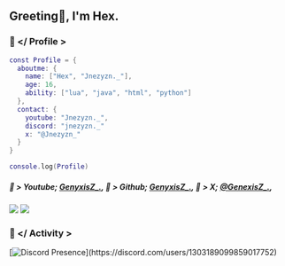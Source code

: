 ## Greeting👋, I'm Hex.

### 🥕 </ Profile >
```lua
const Profile = {
  aboutme: {
    name: ["Hex", "Jnezyzn._"],
    age: 16,
    ability: ["lua", "java", "html", "python"] 
  },
  contact: {
    youtube: "Jnezyzn._",
    discord: "jnezyzn._"
    x: "@Jnezyzn_"
  }
}

console.log(Profile)
```
##### 🥕 > Youtube; <a href="https://www.youtube.com/@Genyxisz" target="_blank" rel="noreferrer">GenyxisZ\_.</a>, 💚 > Github; <a href="https://github.com/genexisz" target="_blank" rel="noreferrer">GenyxisZ\_.</a>, 🐇 > X; <a href="https://x.com/GenyxisZ_" target="_blank" rel="noreferrer">@GenexisZ\_.</a>,
<a href="https://www.github.com/genyxisz" target="_blank" rel="noreferrer"><img src="https://img.shields.io/github/followers/genyxisz?logo=github&style=for-the-badge&color=0891b2&labelColor=1c1917" /></a>
     <a href="https://www.x.com/GenyxisZ_" target="_blank" rel="noreferrer"><img src="https://img.shields.io/twitter/follow/GenyxisZ_?logo=twitter&style=for-the-badge&color=0891b2&labelColor=1c1917"/></a>
### 🐇 </ Activity >
[![Discord Presence](https://lanyard-profile-readme.vercel.app/api/1303189099859017752?theme=light&bg=fad3d3&animated=false&hideDiscrim=true&borderRadius=30px&idleMessage=Probably%20doing%20something%20else...)](https://discord.com/users/1303189099859017752)
